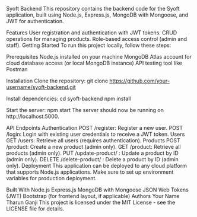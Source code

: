 Syoft Backend
This repository contains the backend code for the Syoft application, built using Node.js, Express.js, MongoDB with Mongoose, and JWT for authentication.

Features
User registration and authentication with JWT tokens.
CRUD operations for managing products.
Role-based access control (admin and staff).
Getting Started
To run this project locally, follow these steps:

Prerequisites
Node.js installed on your machine
MongoDB Atlas account for cloud database access (or local MongoDB instance)
API testing tool like Postman


Installation
Clone the repository:
git clone https://github.com/your-username/syoft-backend.git

Install dependencies:
cd syoft-backend
npm install

Start the server:
npm start
The server should now be running on http://localhost:5000.

API Endpoints
Authentication
POST /register: Register a new user.
POST /login: Login with existing user credentials to receive a JWT token.
Users
GET /users: Retrieve all users (requires authentication).
Products
POST /product: Create a new product (admin only).
GET /product: Retrieve all products (admin only).
PUT /update-product/
: Update a product by ID (admin only).
DELETE /delete-product/
: Delete a product by ID (admin only).
Deployment
This application can be deployed to any cloud platform that supports Node.js applications. Make sure to set up environment variables for production deployment.

Built With
Node.js
Express.js
MongoDB with Mongoose
JSON Web Tokens (JWT)
Bootstrap (for frontend layout, if applicable)
Authors
Your Name
Tharun Ganji
This project is licensed under the MIT License - see the LICENSE file for details.
